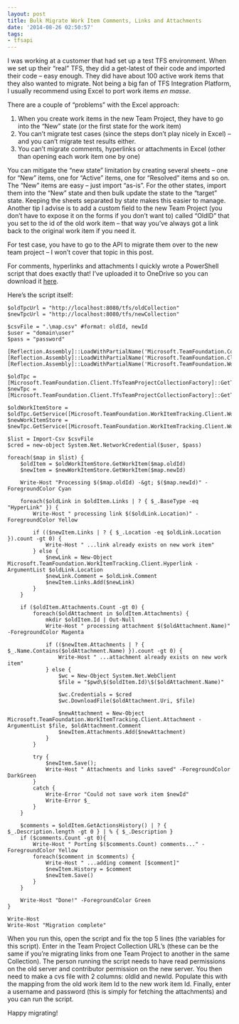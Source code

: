 ```yaml
---
layout: post
title: Bulk Migrate Work Item Comments, Links and Attachments
date: '2014-08-26 02:50:57'
tags:
- tfsapi
---
```


I was working at a customer that had set up a test TFS environment. When we set up their “real” TFS, they did a get-latest of their code and imported their code – easy enough. They did have about 100 active work items that they also wanted to migrate. Not being a big fan of TFS Integration Platform, I usually recommend using Excel to port work items _en masse_.

There are a couple of “problems” with the Excel approach:

1. When you create work items in the new Team Project, they have to go into the “New” state (or the first state for the work item)
2. You can’t migrate test cases (since the steps don’t play nicely in Excel) – and you can’t migrate test results either.
3. You can’t migrate comments, hyperlinks or attachments in Excel (other than opening each work item one by one)

You can mitigate the “new state” limitation by creating several sheets – one for “New” items, one for “Active” items, one for “Resolved” items and so on. The “New” items are easy – just import “as-is”. For the other states, import them into the “New” state and then bulk update the state to the “target” state. Keeping the sheets separated by state makes this easier to manage. Another tip I advise is to add a custom field to the new Team Project (you don’t have to expose it on the forms if you don’t want to) called “OldID” that you set to the id of the old work item – that way you’ve always got a link back to the original work item if you need it.

For test case, you have to go to the API to migrate them over to the new team project – I won’t cover that topic in this post.

For comments, hyperlinks and attachments I quickly wrote a PowerShell script that does exactly that! I’ve uploaded it to OneDrive so you can download it [here](http://1drv.ms/1vFDpr5).

Here’s the script itself:

    $oldTpcUrl = "http://localhost:8080/tfs/oldCollection"
    $newTpcUrl = "http://localhost:8080/tfs/newCollection"
    
    $csvFile = ".\map.csv" #format: oldId, newId
    $user = "domain\user"
    $pass = "password"
    
    [Reflection.Assembly]::LoadWithPartialName('Microsoft.TeamFoundation.Common')
    [Reflection.Assembly]::LoadWithPartialName('Microsoft.TeamFoundation.Client')
    [Reflection.Assembly]::LoadWithPartialName('Microsoft.TeamFoundation.WorkItemTracking.Client')
    
    $oldTpc = [Microsoft.TeamFoundation.Client.TfsTeamProjectCollectionFactory]::GetTeamProjectCollection($oldTpcUrl)
    $newTpc = [Microsoft.TeamFoundation.Client.TfsTeamProjectCollectionFactory]::GetTeamProjectCollection($newTpcUrl)
    
    $oldWorkItemStore = $oldTpc.GetService([Microsoft.TeamFoundation.WorkItemTracking.Client.WorkItemStore])
    $newWorkItemStore = $newTpc.GetService([Microsoft.TeamFoundation.WorkItemTracking.Client.WorkItemStore])
    
    $list = Import-Csv $csvFile
    $cred = new-object System.Net.NetworkCredential($user, $pass)
    
    foreach($map in $list) {
        $oldItem = $oldWorkItemStore.GetWorkItem($map.oldId)
        $newItem = $newWorkItemStore.GetWorkItem($map.newId)
    
        Write-Host "Processing $($map.oldId) -&gt; $($map.newId)" -ForegroundColor Cyan
        
        foreach($oldLink in $oldItem.Links | ? { $_.BaseType -eq "HyperLink" }) {
            Write-Host " processing link $($oldLink.Location)" -ForegroundColor Yellow
    
            if (($newItem.Links | ? { $_.Location -eq $oldLink.Location }).count -gt 0) {
                Write-Host " ...link already exists on new work item"
            } else {
                $newLink = New-Object Microsoft.TeamFoundation.WorkItemTracking.Client.Hyperlink -ArgumentList $oldLink.Location
                $newLink.Comment = $oldLink.Comment
                $newItem.Links.Add($newLink)
            }
        }
    
        if ($oldItem.Attachments.Count -gt 0) {
            foreach($oldAttachment in $oldItem.Attachments) {
                mkdir $oldItem.Id | Out-Null
                Write-Host " processing attachment $($oldAttachment.Name)" -ForegroundColor Magenta
    
                if (($newItem.Attachments | ? { $_.Name.Contains($oldAttachment.Name) }).count -gt 0) {
                    Write-Host " ...attachment already exists on new work item"
                } else {
                    $wc = New-Object System.Net.WebClient
                    $file = "$pwd\$($oldItem.Id)\$($oldAttachment.Name)"
    
                    $wc.Credentials = $cred
                    $wc.DownloadFile($oldAttachment.Uri, $file)
    
                    $newAttachment = New-Object Microsoft.TeamFoundation.WorkItemTracking.Client.Attachment -ArgumentList $file, $oldAttachment.Comment
                    $newItem.Attachments.Add($newAttachment)
                }
            }
        
            try {
                $newItem.Save();
                Write-Host " Attachments and links saved" -ForegroundColor DarkGreen
            }
            catch {
                Write-Error "Could not save work item $newId"
                Write-Error $_
            }
        }
    
        $comments = $oldItem.GetActionsHistory() | ? { $_.Description.length -gt 0 } | % { $_.Description }
        if ($comments.Count -gt 0){
            Write-Host " Porting $($comments.Count) comments..." -ForegroundColor Yellow
            foreach($comment in $comments) {
                Write-Host " ...adding comment [$comment]"
                $newItem.History = $comment
                $newItem.Save()
            }
        }
        
        Write-Host "Done!" -ForegroundColor Green
    }
    
    Write-Host
    Write-Host "Migration complete"

When you run this, open the script and fix the top 5 lines (the variables for this script). Enter in the Team Project Collection URL’s (these can be the same if you’re migrating links from one Team Project to another in the same Collection). The person running the script needs to have read permissions on the old server and contributor permission on the new server. You then need to make a cvs file with 2 columns: oldId and newId. Populate this with the mapping from the old work item Id to the new work item Id. Finally, enter a username and password (this is simply for fetching the attachments) and you can run the script.

Happy migrating!

